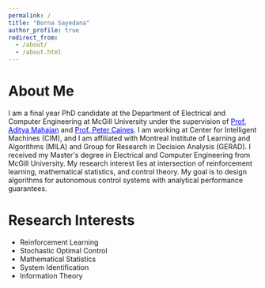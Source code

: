 ```yaml
---
permalink: /
title: "Borna Sayedana"
author_profile: true
redirect_from: 
  - /about/
  - /about.html
---
```

About Me
======
I am a final year PhD candidate at the Department of Electrical and Computer Engineering at McGill University under the supervision of <a href="http://www.example.com" style="color: blue; text-decoration: underline;">Prof. Aditya Mahajan</a> and <a href="http://www.example.com" style="color: blue; text-decoration: underline;">Prof. Peter Caines</a>. I am working at Center for Intelligent Machines (CIM), and I am affiliated with Montreal Institute of Learning and Algorithms (MILA) and Group for Research in Decision Analysis (GERAD). I received my Master's degree in Electrical and Computer Engineering from McGill University. My research interest lies at intersection of reinforcement learning, mathematical statistics, and control theory. My goal is to design algorithms for autonomous control systems with analytical performance guarantees.    

Research Interests
======
* Reinforcement Learning
* Stochastic Optimal Control
* Mathematical Statistics 
* System Identification
* Information Theory

